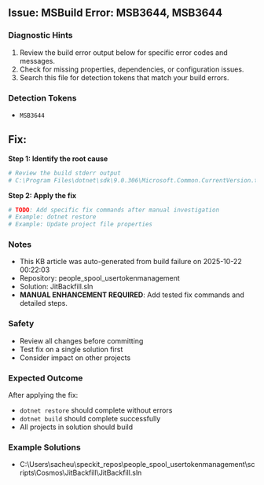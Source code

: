 ## Issue: MSBuild Error: MSB3644, MSB3644

### Diagnostic Hints
1. Review the build error output below for specific error codes and messages.
2. Check for missing properties, dependencies, or configuration issues.
3. Search this file for detection tokens that match your build errors.

### Detection Tokens
- `MSB3644`

## Fix:

**Step 1: Identify the root cause**
```powershell
# Review the build stderr output
# C:\Program Files\dotnet\sdk\9.0.306\Microsoft.Common.CurrentVersion.targets(1259,5): error MSB3644: The reference assemblies for .NETFramework,Version=v4.5 were not found. To resolve this, install the Developer Pack (SDK/Targeting Pack) for this framework version or retarget your application. You can download .NET Framework Developer Packs at https://aka.ms/msbuild/developerpacks [C:\Users\sacheu\speckit_repos\people_spool_usertokenmanagement\scripts\Cosmos\JitBackfill\JitBackfill\JitBackfill.sc...
```

**Step 2: Apply the fix**
```powershell
# TODO: Add specific fix commands after manual investigation
# Example: dotnet restore
# Example: Update project file properties
```

### Notes
- This KB article was auto-generated from build failure on 2025-10-22 00:22:03
- Repository: people_spool_usertokenmanagement
- Solution: JitBackfill.sln
- **MANUAL ENHANCEMENT REQUIRED**: Add tested fix commands and detailed steps.

### Safety
- Review all changes before committing
- Test fix on a single solution first
- Consider impact on other projects

### Expected Outcome
After applying the fix:
- `dotnet restore` should complete without errors
- `dotnet build` should complete successfully
- All projects in solution should build

### Example Solutions
- C:\Users\sacheu\speckit_repos\people_spool_usertokenmanagement\scripts\Cosmos\JitBackfill\JitBackfill.sln
